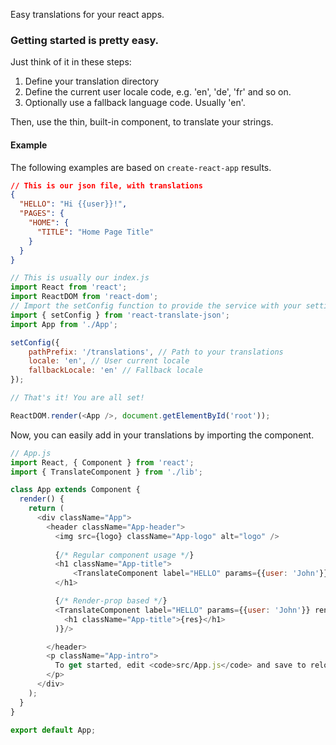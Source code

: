 Easy translations for your react apps.

### Getting started is pretty easy.
Just think of it in these steps:

1. Define your translation directory
1. Define the current user locale code, e.g. 'en', 'de', 'fr' and so on.
1. Optionally use a fallback language code. Usually 'en'.

Then, use the thin, built-in component, to translate your strings.

#### Example
The following examples are based on `create-react-app` results.

```json
// This is our json file, with translations
{
  "HELLO": "Hi {{user}}!",
  "PAGES": {
    "HOME": {
      "TITLE": "Home Page Title"
    }
  }
}
```

```js
// This is usually our index.js
import React from 'react';
import ReactDOM from 'react-dom';
// Import the setConfig function to provide the service with your settings
import { setConfig } from 'react-translate-json';
import App from './App';

setConfig({
    pathPrefix: '/translations', // Path to your translations
    locale: 'en', // User current locale
    fallbackLocale: 'en' // Fallback locale
});

// That's it! You are all set!

ReactDOM.render(<App />, document.getElementById('root'));
```

Now, you can easily add in your translations by importing the component.

```js
// App.js
import React, { Component } from 'react';
import { TranslateComponent } from './lib';

class App extends Component {
  render() {
    return (
      <div className="App">
        <header className="App-header">
          <img src={logo} className="App-logo" alt="logo" />
          
          {/* Regular component usage */}
          <h1 className="App-title">
              <TranslateComponent label="HELLO" params={{user: 'John'}}/>
          </h1>

          {/* Render-prop based */}
          <TranslateComponent label="HELLO" params={{user: 'John'}} render={(res) => (
            <h1 className="App-title">{res}</h1>
          )}/>

        </header>
        <p className="App-intro">
          To get started, edit <code>src/App.js</code> and save to reload.
        </p>
      </div>
    );
  }
}

export default App;
```